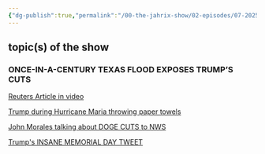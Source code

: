 ```yaml
---
{"dg-publish":true,"permalink":"/00-the-jahrix-show/02-episodes/07-2025/07-06-2025/","tags":["jahrixshow","filmed","edited","published"],"created":"2025-07-06T21:12:33.761-04:00","updated":"2025-07-09T13:46:52.982-04:00"}
---
```


## topic(s) of the show 
### ONCE-IN-A-CENTURY TEXAS FLOOD EXPOSES TRUMP’S CUTS
[Reuters Article in video](https://www.reuters.com/sustainability/climate-energy/death-toll-texas-floods-reaches-78-trump-plans-visit-2025-07-06/)

[Trump during Hurricane Maria throwing paper towels](https://www.theguardian.com/world/2018/sep/12/trump-puerto-rico-maria-hurricane-claim-fact-check-reality)

[John Morales talking about DOGE CUTS to NWS](https://x.com/JohnMoralesTV/status/1929676101271298475)

[Trump's INSANE MEMORIAL DAY TWEET](https://media.discordapp.net/attachments/769130131452985344/1391588642459484221/IMG_1917.jpg?ex=686c716a&is=686b1fea&hm=25b0298a99b0f032b65415ef2a053ce4ca9463dfaf30b68121580e1d029f726c&=&format=webp&width=847&height=916)
